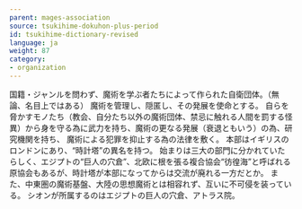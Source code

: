 ```yaml
---
parent: mages-association
source: tsukihime-dokuhon-plus-period
id: tsukihime-dictionary-revised
language: ja
weight: 87
category:
- organization
---
```


国籍・ジャンルを問わず、魔術を学ぶ者たちによって作られた自衛団体。（無論、名目上ではある）
魔術を管理し、隠匿し、その発展を使命とする。
自らを脅かすモノたち（教会、自分たち以外の魔術団体、禁忌に触れる人間を罰する怪異）から身を守る為に武力を持ち、魔術の更なる発展（衰退ともいう）の為、研究機関を持ち、
魔術による犯罪を抑止する為の法律を敷く。
本部はイギリスのロンドンにあり、“時計塔”の異名を持つ。
始まりは三大の部門に分かれていたらしく、エジプトの“巨人の穴倉”、北欧に根を張る複合協会“彷徨海”と呼ばれる原協会もあるが、時計塔が本部になってからは交流が廃れる一方だとか。
また、中東圏の魔術基盤、大陸の思想魔術とは相容れず、互いに不可侵を装っている。
シオンが所属するのはエジプトの巨人の穴倉、アトラス院。
